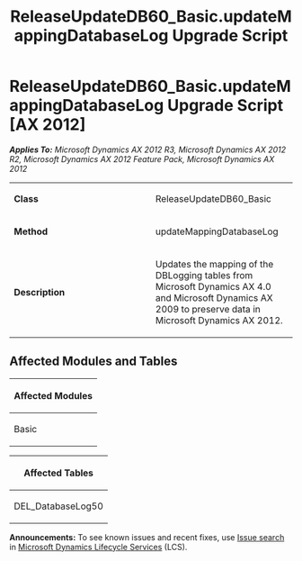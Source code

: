 ﻿---
title: ReleaseUpdateDB60_Basic.updateMappingDatabaseLog Upgrade Script
TOCTitle: ReleaseUpdateDB60_Basic.updateMappingDatabaseLog Upgrade Script
ms:assetid: b1d03395-5c7c-bc47-188b-bd440315c49a
ms:mtpsurl: https://msdn.microsoft.com/en-us/library/JJ736896(v=AX.60)
ms:contentKeyID: 49710580
ms.date: 05/18/2015
mtps_version: v=AX.60
---

# ReleaseUpdateDB60\_Basic.updateMappingDatabaseLog Upgrade Script [AX 2012]


_**Applies To:** Microsoft Dynamics AX 2012 R3, Microsoft Dynamics AX 2012 R2, Microsoft Dynamics AX 2012 Feature Pack, Microsoft Dynamics AX 2012_

<table>
<colgroup>
<col style="width: 50%" />
<col style="width: 50%" />
</colgroup>
<tbody>
<tr class="odd">
<td><p><strong>Class</strong></p></td>
<td><p>ReleaseUpdateDB60_Basic</p></td>
</tr>
<tr class="even">
<td><p><strong>Method</strong></p></td>
<td><p>updateMappingDatabaseLog</p></td>
</tr>
<tr class="odd">
<td><p><strong>Description</strong></p></td>
<td><p>Updates the mapping of the DBLogging tables from Microsoft Dynamics AX 4.0 and Microsoft Dynamics AX 2009 to preserve data in Microsoft Dynamics AX 2012.</p></td>
</tr>
</tbody>
</table>


## Affected Modules and Tables

<table>
<colgroup>
<col style="width: 100%" />
</colgroup>
<thead>
<tr class="header">
<th><p>Affected Modules</p></th>
</tr>
</thead>
<tbody>
<tr class="odd">
<td><p>Basic</p></td>
</tr>
</tbody>
</table>


<table>
<colgroup>
<col style="width: 100%" />
</colgroup>
<thead>
<tr class="header">
<th><p>Affected Tables</p></th>
</tr>
</thead>
<tbody>
<tr class="odd">
<td><p>DEL_DatabaseLog50</p></td>
</tr>
</tbody>
</table>

  
**Announcements:** To see known issues and recent fixes, use [Issue search](http://go.microsoft.com/fwlink/?linkid=389258) in [Microsoft Dynamics Lifecycle Services](http://go.microsoft.com/fwlink/?linkid=306505) (LCS).

